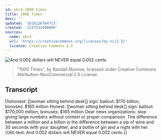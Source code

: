 ```yaml
---
id: xkcd.1000-times
title: 1000 Times
desc: ''
updated: '1616126764713'
created: '1237532400000'
sources:
  name: xkcd
  url: 'https://creativecommons.org/licenses/by-nc/2.5/'
  license: Creative Commons 2.5
---
```

![And 0.002 dollars will NEVER equal 0.002 cents.](https://imgs.xkcd.com/comics/1000_times.png)
> "1000 Times", by Randall Munroe, licensed under Creative Commons Attribution-NonCommercial 2.5 License

## Transcript
Dishonest:
[[woman sitting behind desk]] sign: bailout: $170 billion; bonuses: $165 million
Honest:
[[woman sitting behind desk]] sign: bailout: $170,000 million; bonuses: $165 million
Dear news organizations: stop giving large numbers without context or proper comparison. The difference between a million and a billion is the difference between a sip of wine and 30 seconds with your daughter, and a bottle of gin and a night with her.
{{Alt-text: And 0.002 dollars will NEVER equal 0.002 cents.}}
